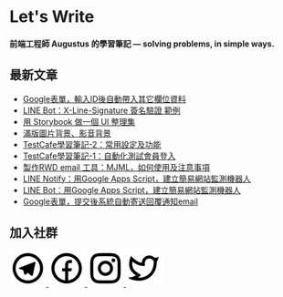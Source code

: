 # Let's Write
#### 前端工程師 Augustus 的學習筆記 — solving problems, in simple ways.



<!-- 訂閱 Let's Write RSS -->
<!-- 參考來源：
      https://www.youtube.com/watch?v=ECuqb5Tv9qI
      https://github.com/marketplace/actions/blog-post-workflow
-->
## 最新文章
<!-- BLOG-POST-LIST:START -->
- [Google表單，輸入ID後自動帶入其它欄位資料](https://letswrite.tw/google-forms-id-data/)
- [LINE Bot：X-Line-Signature 簽名驗證 範例](https://letswrite.tw/line-signature/)
- [用 Storybook 做一個 UI 整理集](https://letswrite.tw/storybook-init/)
- [滿版圖片背景、影音背景](https://letswrite.tw/fullscreen-video-image/)
- [TestCafe學習筆記-2：常用設定及功能](https://letswrite.tw/testcafe-settings/)
- [TestCafe學習筆記-1：自動化測試會員登入](https://letswrite.tw/testcafe-member-login/)
- [製作RWD email 工具：MJML，如何使用及注意事項](https://letswrite.tw/mjml-rwd-email/)
- [LINE Notify：用Google Apps Script，建立簡易網站監測機器人](https://letswrite.tw/line-notify-gas/)
- [LINE Bot：用Google Apps Script，建立簡易網站監測機器人](https://letswrite.tw/line-bot-gas-monitor/)
- [Google表單，提交後系統自動寄送回覆通知email](https://letswrite.tw/gas-auto-epaper/)

## 加入社群
<a target="_blank" href="https://t.me/letswritetw">
 <img src="https://raw.githubusercontent.com/letswritetw/letswritetw/master/dist/img/telegram.svg">
</a>
<a target="_blank" href="https://www.facebook.com/letswrite.tw/">
 <img src="https://raw.githubusercontent.com/letswritetw/letswritetw/master/dist/img/facebook.svg">
</a>
<a target="_blank" href="https://www.instagram.com/letswrite.tw/">
 <img src="https://raw.githubusercontent.com/letswritetw/letswritetw/master/dist/img/instagram.svg">
</a>
<a target="_blank" href="https://twitter.com/letswrite_tw">
 <img src="https://raw.githubusercontent.com/letswritetw/letswritetw/master/dist/img/twitter.svg">
</a>

<!--
**letswritetw/letswritetw** is a ✨ _special_ ✨ repository because its `README.md` (this file) appears on your GitHub profile.

Here are some ideas to get you started:

- 🔭 I’m currently working on ...
- 🌱 I’m currently learning ...
- 👯 I’m looking to collaborate on ...
- 🤔 I’m looking for help with ...
- 💬 Ask me about ...
- 📫 How to reach me: ...
- 😄 Pronouns: ...
- ⚡ Fun fact: ...
-->
<!-- BLOG-POST-LIST:END -->